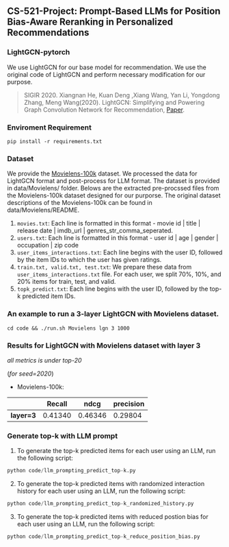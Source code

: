 ## CS-521-Project: Prompt-Based LLMs for Position Bias-Aware Reranking in Personalized Recommendations 

### LightGCN-pytorch

We use LightGCN for our base model for recommendation. We use the original code of LightGCN and
perform necessary modification for our purpose.

>SIGIR 2020. Xiangnan He, Kuan Deng ,Xiang Wang, Yan Li, Yongdong Zhang, Meng Wang(2020). LightGCN: Simplifying and Powering Graph Convolution Network for Recommendation, [Paper](https://dl.acm.org/doi/pdf/10.1145/3397271.3401063?casa_token=7ZAy9cglsYIAAAAA:1_Ed8H-_fbvkx5GpcyFyDh4khNChPmBXCehe5uSvu3pAjdKI3XxKtRtX07rrwqOo-1vwImHK8acr).

### Enviroment Requirement

`pip install -r requirements.txt`

### Dataset

We provide the [Movielens-100k](https://grouplens.org/datasets/movielens) dataset. We processed the data 
for LightGCN format and post-process for LLM format. The dataset is provided in data/Movielens/ folder. 
Belows are the extracted pre-procssed files from the Movielens-100k dataset designed for our purporse. 
The original dataset descriptions of the Movielens-100k can be found in data/Movielens/README.

1. `movies.txt`: Each line is formatted in this format - movie id | title | release date | imdb_url | genres_str_comma_seperated.
2. `users.txt`: Each line is formatted in this format - user id | age | gender | occupation | zip code
3. `user_items_interactions.txt`: Each line begins with the user ID, followed by the item IDs to which the user has given ratings.
4. `train.txt, valid.txt, test.txt`: We prepare these data from `user_items_interactions.txt` file. For each user, we split 70%, 10%, and 20% items for train, test, and valid.
5. `topk_predict.txt`: Each line begins with the user ID, followed by the top-k predicted item IDs.

### An example to run a 3-layer LightGCN with Movielens dataset.

```cd code && ./run.sh Movielens lgn 3 1000```


### Results for LightGCN with Movielens dataset with layer 3
*all metrics is under top-20*

(*for seed=2020*)

* Movielens-100k:

|             | Recall | ndcg    | precision |
| ----------- | ------------------------- |---------|-----------|
| **layer=3** | 0.41340                | 0.46346 | 0.29804   |

### Generate top-k with LLM prompt
1. To generate the top-k predicted items for each user using an LLM, run the following script: 
```python
python code/llm_prompting_predict_top-k.py
```
2. To generate the top-k predicted items with randomized interaction history for each user using an LLM, run the following script: 
```python
python code/llm_prompting_predict_top-k_randomized_history.py
```
3. To generate the top-k predicted items with reduced postion bias for each user using an LLM, run the following script: 
```python
python code/llm_prompting_predict_top-k_reduce_position_bias.py
```
